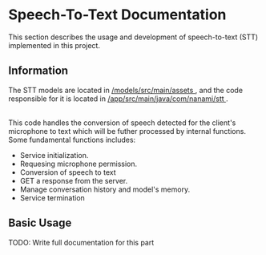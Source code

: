 <h1 align="left">Speech-To-Text Documentation</h1>

<p>This section describes the usage and development of speech-to-text (STT) implemented in this project.</p>

<h2 align="left">Information</h2>

<p>The STT models are located in 
    <a href="https://github.com/Pooh555/Nanami-Chan/tree/main/models/src/main/assets" target="_blank">/models/src/main/assets
  </a>
  , and the code responsible for it is located in 
  <a href="https://github.com/Pooh555/Nanami-Chan/tree/main/app/src/main/java/com/nanami/stt" target="_blank">/app/src/main/java/com/nanami/stt
  </a>
  .
  <br></br>

  This code handles the conversion of speech detected for the client's microphone to text which will be futher processed by internal functions. Some fundamental functions includes:

  - Service initialization.
  - Requesing microphone permission.
  - Conversion of speech to text
  - GET a response from the server.
  - Manage conversation history and model's memory.
  - Service termination</p>

<h2 align="left">Basic Usage</h2>

<p>TODO: Write full documentation for this part</p>
